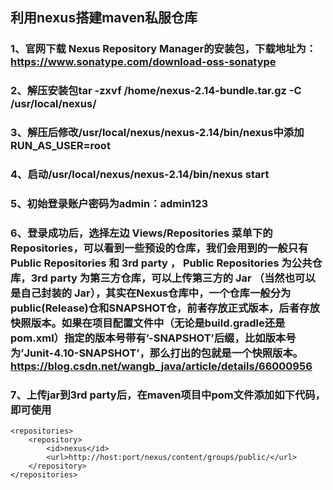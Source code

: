 ## 利用nexus搭建maven私服仓库
### 1、官网下载 Nexus Repository Manager的安装包，下载地址为：https://www.sonatype.com/download-oss-sonatype
### 2、解压安装包tar -zxvf /home/nexus-2.14-bundle.tar.gz -C /usr/local/nexus/
### 3、解压后修改/usr/local/nexus/nexus-2.14/bin/nexus中添加RUN_AS_USER=root
### 4、启动/usr/local/nexus/nexus-2.14/bin/nexus start
### 5、初始登录账户密码为admin：admin123
### 6、登录成功后，选择左边 Views/Repositories 菜单下的 Repositories，可以看到一些预设的仓库，我们会用到的一般只有 Public Repositories 和 3rd party ， Public Repositories 为公共仓库，3rd party 为第三方仓库，可以上传第三方的 Jar （当然也可以是自己封装的 Jar），其实在Nexus仓库中，一个仓库一般分为public(Release)仓和SNAPSHOT仓，前者存放正式版本，后者存放快照版本。如果在项目配置文件中（无论是build.gradle还是pom.xml）指定的版本号带有’-SNAPSHOT’后缀，比如版本号为’Junit-4.10-SNAPSHOT’，那么打出的包就是一个快照版本。https://blog.csdn.net/wangb_java/article/details/66000956
### 7、上传jar到3rd party后，在maven项目中pom文件添加如下代码，即可使用
	<repositories>
        <repository>
            <id>nexus</id>
            <url>http://host:port/nexus/content/groups/public/</url>
        </repository>
    </repositories>
